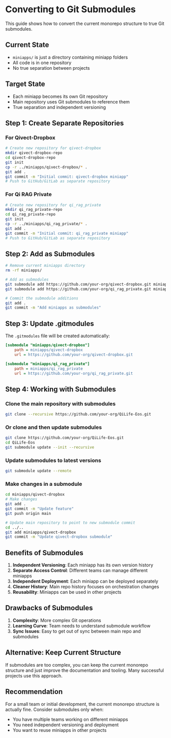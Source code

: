 # Converting to Git Submodules

This guide shows how to convert the current monorepo structure to true Git submodules.

## Current State
- `miniapps/` is just a directory containing miniapp folders
- All code is in one repository
- No true separation between projects

## Target State
- Each miniapp becomes its own Git repository
- Main repository uses Git submodules to reference them
- True separation and independent versioning

## Step 1: Create Separate Repositories

### For Qivect-Dropbox
```bash
# Create new repository for qivect-dropbox
mkdir qivect-dropbox-repo
cd qivect-dropbox-repo
git init
cp -r ../miniapps/qivect-dropbox/* .
git add .
git commit -m "Initial commit: qivect-dropbox miniapp"
# Push to GitHub/GitLab as separate repository
```

### For Qi RAG Private
```bash
# Create new repository for qi_rag_private
mkdir qi_rag_private-repo
cd qi_rag_private-repo
git init
cp -r ../miniapps/qi_rag_private/* .
git add .
git commit -m "Initial commit: qi_rag_private miniapp"
# Push to GitHub/GitLab as separate repository
```

## Step 2: Add as Submodules

```bash
# Remove current miniapps directory
rm -rf miniapps/

# Add as submodules
git submodule add https://github.com/your-org/qivect-dropbox.git miniapps/qivect-dropbox
git submodule add https://github.com/your-org/qi_rag_private.git miniapps/qi_rag_private

# Commit the submodule additions
git add .
git commit -m "Add miniapps as submodules"
```

## Step 3: Update .gitmodules

The `.gitmodules` file will be created automatically:

```ini
[submodule "miniapps/qivect-dropbox"]
    path = miniapps/qivect-dropbox
    url = https://github.com/your-org/qivect-dropbox.git

[submodule "miniapps/qi_rag_private"]
    path = miniapps/qi_rag_private
    url = https://github.com/your-org/qi_rag_private.git
```

## Step 4: Working with Submodules

### Clone the main repository with submodules
```bash
git clone --recursive https://github.com/your-org/QiLife-Eos.git
```

### Or clone and then update submodules
```bash
git clone https://github.com/your-org/QiLife-Eos.git
cd QiLife-Eos
git submodule update --init --recursive
```

### Update submodules to latest versions
```bash
git submodule update --remote
```

### Make changes in a submodule
```bash
cd miniapps/qivect-dropbox
# Make changes
git add .
git commit -m "Update feature"
git push origin main

# Update main repository to point to new submodule commit
cd ../..
git add miniapps/qivect-dropbox
git commit -m "Update qivect-dropbox submodule"
```

## Benefits of Submodules

1. **Independent Versioning**: Each miniapp has its own version history
2. **Separate Access Control**: Different teams can manage different miniapps
3. **Independent Deployment**: Each miniapp can be deployed separately
4. **Cleaner History**: Main repo history focuses on orchestration changes
5. **Reusability**: Miniapps can be used in other projects

## Drawbacks of Submodules

1. **Complexity**: More complex Git operations
2. **Learning Curve**: Team needs to understand submodule workflow
3. **Sync Issues**: Easy to get out of sync between main repo and submodules

## Alternative: Keep Current Structure

If submodules are too complex, you can keep the current monorepo structure and just improve the documentation and tooling. Many successful projects use this approach.

## Recommendation

For a small team or initial development, the current monorepo structure is actually fine. Consider submodules only when:
- You have multiple teams working on different miniapps
- You need independent versioning and deployment
- You want to reuse miniapps in other projects
